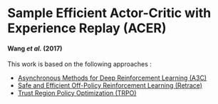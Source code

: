 # Sample Efficient Actor-Critic with Experience Replay (ACER)
#### Wang *et al.* (2017)

This work is based on the following approaches :
* [Asynchronous Methods for Deep Reinforcement Learning (A3C)](https://arxiv.org/abs/1602.01783)
* [Safe and Efficient Off-Policy Reinforcement Learning (Retrace)](https://arxiv.org/pdf/1606.02647.pdf)
* [Trust Region Policy Optimization (TRPO)](https://arxiv.org/abs/1502.05477)
